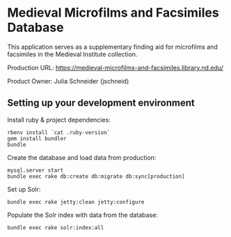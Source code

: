 # Medieval Microfilms and Facsimiles Database
This application serves as a supplementary finding aid for microfilms and facsimiles in the Medieval Institute collection.

Production URL: https://medieval-microfilms-and-facsimiles.library.nd.edu/

Product Owner: Julia Schneider (jschneid)

## Setting up your development environment

Install ruby & project dependencies:
```
rbenv install `cat .ruby-version`
gem install bundler
bundle
```

Create the database and load data from production:
```
mysql.server start
bundle exec rake db:create db:migrate db:sync[production]
```

Set up Solr:
```
bundle exec rake jetty:clean jetty:configure
```

Populate the Solr index with data from the database:
```
bundle exec rake solr:index:all
```
